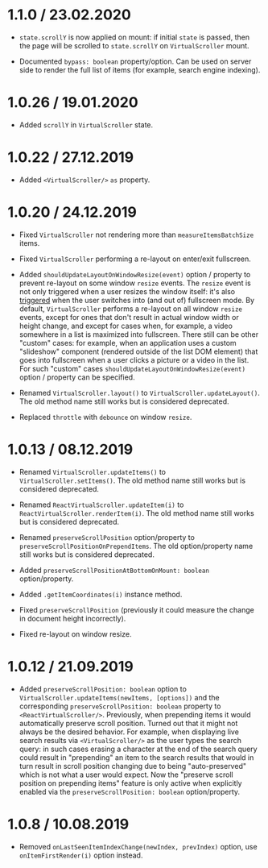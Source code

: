 <!-- `virtual-scroller`: in `.updateItems()` handle a case when `items.length` is the same, in which case find different items and if those items are rendered then maybe update them on screen and update their height, if the items are past rendered then maybe just discard all item heights past rendered, if the items are before rendered then maybe ignore and it will jump on scroll up which is kinda acceptable. -->

1.1.0 / 23.02.2020
===================

* `state.scrollY` is now applied on mount: if initial `state` is passed, then the page will be scrolled to `state.scrollY` on `VirtualScroller` mount.

* Documented `bypass: boolean` property/option. Can be used on server side to render the full list of items (for example, search engine indexing).

1.0.26 / 19.01.2020
===================

* Added `scrollY` in `VirtualScroller` state.

1.0.22 / 27.12.2019
===================

* Added `<VirtualScroller/>` `as` property.

1.0.20 / 24.12.2019
===================

* Fixed `VirtualScroller` not rendering more than `measureItemsBatchSize` items.

* Fixed `VirtualScroller` performing a re-layout on enter/exit fullscreen.

* Added `shouldUpdateLayoutOnWindowResize(event)` option / property to prevent re-layout on some window `resize` events. The `resize` event is not only triggered when a user resizes the window itself: it's also [triggered](https://developer.mozilla.org/en-US/docs/Web/API/Window/fullScreen#Notes) when the user switches into (and out of) fullscreen mode. By default, `VirtualScroller` performs a re-layout on all window `resize` events, except for ones that don't result in actual window width or height change, and except for cases when, for example, a video somewhere in a list is maximized into fullscreen. There still can be other "custom" cases: for example, when an application uses a custom "slideshow" component (rendered outside of the list DOM element) that goes into fullscreen when a user clicks a picture or a video in the list. For such "custom" cases `shouldUpdateLayoutOnWindowResize(event)` option / property can be specified.

* Renamed `VirtualScroller.layout()` to `VirtualScroller.updateLayout()`. The old method name still works but is considered deprecated.

* Replaced `throttle` with `debounce` on window `resize`.

1.0.13 / 08.12.2019
===================

* Renamed `VirtualScroller.updateItems()` to `VirtualScroller.setItems()`. The old method name still works but is considered deprecated.

* Renamed `ReactVirtualScroller.updateItem(i)` to `ReactVirtualScroller.renderItem(i)`. The old method name still works but is considered deprecated.

* Renamed `preserveScrollPosition` option/property to `preserveScrollPositionOnPrependItems`. The old option/property name still works but is considered deprecated.

* Added `preserveScrollPositionAtBottomOnMount: boolean` option/property.

<!-- * Added preserving scroll position on showing an item when its height has changed (for some reason) while it was hidden. This feature is only active when the item's new bottom border is above the center of the screen. -->

* Added `.getItemCoordinates(i)` instance method.

* Fixed `preserveScrollPosition` (previously it could measure the change in document height incorrectly).

* Fixed re-layout on window resize.

1.0.12 / 21.09.2019
===================

* Added `preserveScrollPosition: boolean` option to `VirtualScroller.updateItems(newItems, [options])` and the corresponding `preserveScrollPosition: boolean` property to `<ReactVirtualScroller/>`. Previously, when prepending items it would automatically preserve scroll position. Turned out that it might not always be the desired behavior. For example, when displaying live search results via `<VirtualScroller/>` as the user types the search query: in such cases erasing a character at the end of the search query could result in "prepending" an item to the search results that would in turn result in scroll position changing due to being "auto-preserved" which is not what a user would expect. Now the "preserve scroll position on prepending items" feature is only active when explicitly enabled via the `preserveScrollPosition: boolean` option/property.

1.0.8 / 10.08.2019
==================

* Removed `onLastSeenItemIndexChange(newIndex, prevIndex)` option, use `onItemFirstRender(i)` option instead.